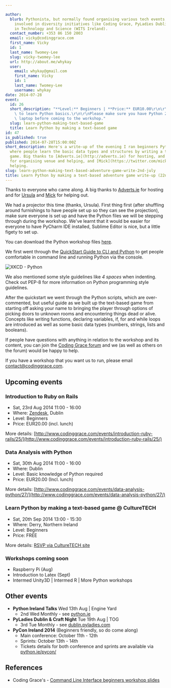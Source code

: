 ```yaml
---

author:
  blurb: Pythonista, but normally found organising various tech events, and now heavily
    involved in diversity initiatives like Coding Grace, PyLadies Dublin, and Women
    in Technology and Science (WITS Ireland).
  contact_number: +353 86 150 2003
  email: vicky@codinggrace.com
  first_name: Vicky
  id: 1
  last_name: Twomey-Lee
  slug: vicky-twomey-lee
  url: http://about.me/whykay
  user:
    email: whykay@gmail.com
    first_name: Vicky
    id: 1
    last_name: Twomey-Lee
    username: whykay
date: 2014-07-28
event:
  id: 26
  short_description: "**Level:** Beginners | **Price:** EUR10.00\r\n\r\nA fun way\
    \ to learn Python basics.\r\n\r\nPlease make sure you have Python 2.7.6 on your\
    \ laptop before coming to the workshop."
  slug: learn-python-making-text-based-game
  title: Learn Python by making a text-based game
id: 47
is_published: true
published: 2014-07-28T15:00:00Z
short_description: Here's a write-up of the evening I ran beginners Python workshop
  where people learn the basic data types and structures by writing a text-based adventure
  game. Big thanks to [Adverts.ie](http://adverts.ie) for hosting, and to [Ursula](https://twitter.com/tangentfairy)
  for organising venue and helping, and [Mick](https://twitter.com/micktwomey) for
  helping.
slug: learn-python-making-text-based-adventure-game-write-2nd-july
title: Learn Python by making a text-based adventure game write-up (22nd July)
---
```


Thanks to everyone who came along. A big thanks to [Adverts.ie](http://adverts.ie) for hosting and for [Ursula](https://twitter.com/tangentfairy) and [Mick](https://twitter.com/micktwomey) for helping out.

We had a projector this time (thanks, Ursula). First thing first (after shuffling around furnishings to have people set up so they can see the projection), make sure everyone is set up and have the Python files we will be stepping through during the workshop. We've learnt that it would be easier for everyone to have PyCharm IDE installed, Sublime Editor is nice, but a little figety to set up.

You can download the Python workshop files [here](https://bitbucket.org/codinggrace/python-project-workshop/downloads/text_based_adventure_game.zip).

We first went through the [QuickStart Guide to CLI and Python](https://bytebucket.org/codinggrace/python-project-workshop/raw/tip/workshops/text_based_adventure_game/quickstart-guide.pdf) to get people comfortable in command line and running Python via the console.

![XKCD - Python](http://imgs.xkcd.com/comics/python.png "XKCD.com - Python")

We also mentioned some style guidelines like *4 spaces* when indenting. Check out PEP-8 for more information on Python programming style guidelines.

After the quickstart we went through the Python scripts, which are over-commented, but useful guide as we built up the text-based game from starting off asking your name to bringing the player through options of picking doors to unknown rooms and encountering things dead or alive. Concepts like writing functions, declaring variables, if, for and while loops are introduced as well as some basic data types (numbers, strings, lists and booleans).

If people have questions with anything in relation to the workshop and its content, you can join the [Coding Grace forum](https://groups.google.com/forum/#!forum/coding-grace) and we (as well as others on the forum) would be happy to help.

If you have a workshop that you want us to run, please email <a href="mailto:contact@codinggrace.com">contact@codinggrace.com</a>.

## Upcoming events
### Introduction to Ruby on Rails
* Sat, 23rd Aug 2014 11:00 - 16:00
* Where: [Zendesk](http://zendesk.com), Dublin
* Level: Beginners
* Price: EUR20.00 (incl. lunch)

More details: [http://www.codinggrace.com/events/introduction-ruby-rails/25/](http://www.codinggrace.com/events/introduction-ruby-rails/25/)

### Data Analysis with Python
* Sat, 30th Aug 2014 11:00 - 16:00
* Where: Dublin
* Level: Basic knowledge of Python required
* Price: EUR20.00 (Incl. lunch)

More details: [http://www.codinggrace.com/events/data-analysis-python/27/](http://www.codinggrace.com/events/data-analysis-python/27/)

### Learn Python by making a text-based game @ CultureTECH
* Sat, 20th Sep 2014 13:00 - 15:30
* Where: Derry, Northern Ireland
* Level: Beginners
* Price: FREE

More details: [RSVP via CultureTECH site](http://2014.culturetech.co/event/2014-09-20/coding-grace-introduction-to-python)

### Workshops coming soon
* Raspberry Pi (Aug)
* Introduction to Latex (Sept)
* Intermed Unity3D | Intermed R | More Python workshops

## Other events
* **Python Ireland Talks** Wed 13th Aug | Engine Yard
    * 2nd Wed Monthly - see [python.ie](http://python.ie)
* **PyLadies Dublin & Craft Night** Tue 19th Aug | TOG
    * 3rd Tue Monthly - see [dublin.pyladies.com](http:dublin.pyladies.com)
* **PyCon Ireland 2014** (Beginners friendly, so do come along)
    * Main conference: October 11th - 12th
    * Sprints: October 13th - 14th
    * Tickets details for both conference and sprints are available via [python.ie/pycon/](http://python.ie/pycon/)

## References
* Coding Grace's - [Command Line Interface beginners workshop slides](https://docs.google.com/presentation/d/1yQzAtLDkqBmos8MgVoGk6hn8aZpE_E1TUhDsR3nggVU/edit?usp=sharing)